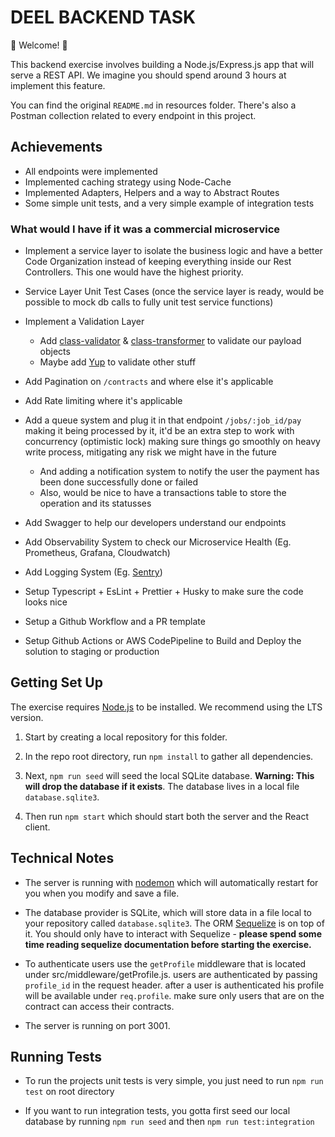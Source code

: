 # DEEL BACKEND TASK

💫 Welcome! 🎉

This backend exercise involves building a Node.js/Express.js app that will serve a REST API. We imagine you should spend around 3 hours at implement this feature.

You can find the original `README.md` in resources folder. There's also a Postman collection related to every endpoint in this project.

## Achievements
- All endpoints were implemented
- Implemented caching strategy using Node-Cache
- Implemented Adapters, Helpers and a way to Abstract Routes
- Some simple unit tests, and a very simple example of integration tests

### What would I have if it was a commercial microservice
- Implement a service layer to isolate the business logic and have a better Code Organization instead of keeping everything inside our Rest Controllers. This one would have the highest priority.

- Service Layer Unit Test Cases (once the service layer is ready, would be possible to mock db calls to fully unit test service functions)

- Implement a Validation Layer
    - Add [class-validator](https://www.npmjs.com/package/class-validator) & [class-transformer](https://www.npmjs.com/package/class-transformer) to validate our payload objects
    - Maybe add [Yup](https://www.npmjs.com/package/yup) to validate other stuff

- Add Pagination on `/contracts` and where else it's applicable

- Add Rate limiting where it's applicable

- Add a queue system and plug it in that endpoint `/jobs/:job_id/pay` making it being processed by it, it'd be an extra step to work with concurrency (optimistic lock) making sure things go smoothly on heavy write process, mitigating any risk we might have in the future
    - And adding a notification system to notify the user the payment has been done successfully done or failed
    - Also, would be nice to have a transactions table to store the operation and its statusses

- Add Swagger to help our developers understand our endpoints

- Add Observability System to check our Microservice Health (Eg. Prometheus, Grafana, Cloudwatch)

- Add Logging System (Eg. [Sentry](https://sentry.io/))

- Setup Typescript + EsLint + Prettier + Husky to make sure the code looks nice

- Setup a Github Workflow and a PR template

- Setup Github Actions or AWS CodePipeline to Build and Deploy the solution to staging or production

## Getting Set Up

The exercise requires [Node.js](https://nodejs.org/en/) to be installed. We recommend using the LTS version.

1. Start by creating a local repository for this folder.

1. In the repo root directory, run `npm install` to gather all dependencies.

1. Next, `npm run seed` will seed the local SQLite database. **Warning: This will drop the database if it exists**. The database lives in a local file `database.sqlite3`.

1. Then run `npm start` which should start both the server and the React client.

## Technical Notes

- The server is running with [nodemon](https://nodemon.io/) which will automatically restart for you when you modify and save a file.

- The database provider is SQLite, which will store data in a file local to your repository called `database.sqlite3`. The ORM [Sequelize](http://docs.sequelizejs.com/) is on top of it. You should only have to interact with Sequelize - **please spend some time reading sequelize documentation before starting the exercise.**

- To authenticate users use the `getProfile` middleware that is located under src/middleware/getProfile.js. users are authenticated by passing `profile_id` in the request header. after a user is authenticated his profile will be available under `req.profile`. make sure only users that are on the contract can access their contracts.

- The server is running on port 3001.

## Running Tests

- To run the projects unit tests is very simple, you just need to run `npm run test` on root directory

- If you want to run integration tests, you gotta first seed our local database by running `npm run seed` and then `npm run test:integration`
